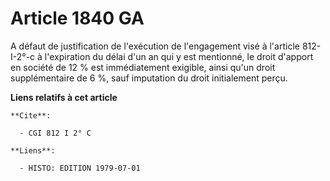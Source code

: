 # Article 1840 GA

A défaut de justification de l'exécution de l'engagement visé à l'article 812-I-2°-c à l'expiration du délai d'un an qui y
est mentionné, le droit d'apport en société de 12 % est immédiatement exigible, ainsi qu'un droit supplémentaire de 6 %, sauf
imputation du droit initialement perçu.

**Liens relatifs à cet article**

	**Cite**:

	  - CGI 812 I 2° C

	**Liens**:

	  - HISTO: EDITION 1979-07-01
